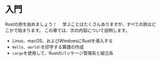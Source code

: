 # 入門

Rustの旅を始めましょう！　
学ぶことはたくさんありますが、すべての旅はどこかで始まります。
この章では、次の内容について説明します。

* Linux、macOS、およびWindowsにRustを導入する
* `Hello, world!`を印字する算譜の作成
* `cargo`を使用して、Rustのパッケージ管理系と組立系
